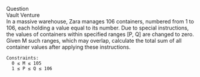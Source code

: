 Question
<br>
    Vault Venture
    <br>
      In a massive warehouse, Zara manages 106 containers, numbered from 1 to 106, each holding a value equal to its
      number. Due to special instructions, the values of containers within specified ranges [P, Q] are changed to
      zero. Given M such ranges, which may overlap, calculate the total sum of all container values after applying
      these instructions.

    Constraints:
      0 ≤ M ≤ 105
      1 ≤ P ≤ Q ≤ 106
